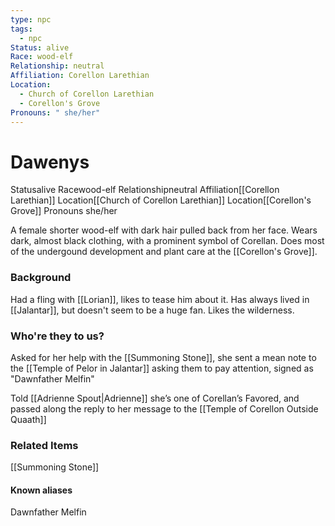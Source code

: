 ```yaml
---
type: npc
tags:
  - npc
Status: alive
Race: wood-elf
Relationship: neutral
Affiliation: Corellon Larethian
Location:
  - Church of Corellon Larethian
  - Corellon's Grove
Pronouns: " she/her"
---
```


# Dawenys
<span class="dataview inline-field"><span class="inline-field-key">Status</span><span class="inline-field-value">alive</span></span>
<span class="dataview inline-field"><span class="inline-field-key">Race</span><span class="inline-field-value">wood-elf</span></span>
<span class="dataview inline-field"><span class="inline-field-key">Relationship</span><span class="inline-field-value">neutral</span></span>
<span class="dataview inline-field"><span class="inline-field-key">Affiliation</span><span class="inline-field-value">[[Corellon Larethian]]</span></span>
<span class="dataview inline-field"><span class="inline-field-key">Location</span><span class="inline-field-value">[[Church of Corellon Larethian]]</span></span>
<span class="dataview inline-field"><span class="inline-field-key">Location</span><span class="inline-field-value">[[Corellon's Grove]]</span></span>
<span class="dataview inline-field"><span class="inline-field-key">Pronouns</span><span class="inline-field-value"> she/her</span></span>

A female shorter wood-elf with dark hair pulled back from her face. Wears dark, almost black clothing, with a prominent symbol of Corellan. Does most of the undergound development and plant care at the [[Corellon's Grove]]. 

### Background
Had a fling with [[Lorian]], likes to tease him about it. Has always lived in [[Jalantar]], but doesn't seem to be a huge fan. Likes the wilderness. 

### Who're they to us? 
Asked for her help with the [[Summoning Stone]], she sent a mean note to the [[Temple of Pelor in Jalantar]] asking them to pay attention, signed as "Dawnfather Melfin"

Told [[Adrienne Spout|Adrienne]] she’s one of Corellan’s Favored, and passed along the reply to her message to the [[Temple of Corellon Outside Quaath]]

### Related Items
[[Summoning Stone]]

#### Known aliases
Dawnfather Melfin